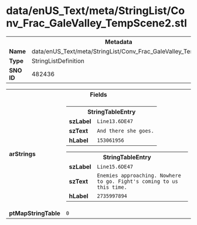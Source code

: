 <h1>data/enUS_Text/meta/StringList/Conv_Frac_GaleValley_TempScene2.stl</h1><table><tr><th colspan="100%">Metadata</th></tr><tr><td><b>Name</b></td><td>data/enUS_Text/meta/StringList/Conv_Frac_GaleValley_TempScene2.stl</td></tr><tr><td><b>Type</b></td><td>StringListDefinition</td></tr><tr><td><b>SNO ID</b></td><td>482436</td></tr></table>

<table><tr><th colspan="100%">Fields</th></tr><tr><td><b>arStrings</b></td><td><table><tr><th colspan="100%">StringTableEntry</th></tr><tr><td><b>szLabel</b></td><td><code>Line13.6DE47</code></td></tr><tr><td><b>szText</b></td><td><code>And there she goes.</code></td></tr><tr><td><b>hLabel</b></td><td><code>153061956</code></td></tr></table>


<table><tr><th colspan="100%">StringTableEntry</th></tr><tr><td><b>szLabel</b></td><td><code>Line15.6DE47</code></td></tr><tr><td><b>szText</b></td><td><code>Enemies approaching. Nowhere to go. Fight's coming to us this time.</code></td></tr><tr><td><b>hLabel</b></td><td><code>2735997894</code></td></tr></table>


</td></tr><tr><td><b>ptMapStringTable</b></td><td><code>0</code></td></tr></table>

